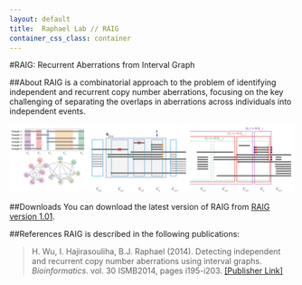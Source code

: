 ```yaml
---
layout: default
title:  Raphael Lab // RAIG
container_css_class: container
---
```


#RAIG: Recurrent Aberrations from Interval Graph

##About
RAIG is a combinatorial approach to the problem of identifying independent and recurrent copy number aberrations, focusing on the key challenging of separating the overlaps in aberrations across individuals into independent events.

[<img src="raig.jpg" style="width: 600px"/>](raig.jpg)

<a name="download"></a>
##Downloads 
You can download the latest version of RAIG from [RAIG version 1.01](http://compbio-research.cs.brown.edu/software/RAIG/RAIG_1.01.tar.gz).

<a name="reference"></a>
##References
RAIG is described in the following publications:

>H. Wu, I. Hajirasouliha, B.J. Raphael (2014).
>Detecting independent and recurrent copy number aberrations using interval graphs. 
>*Bioinformatics*. vol. 30 ISMB2014, pages i195-i203.
>[[Publisher Link]](http://bioinformatics.oxfordjournals.org/content/30/12/i195.full.pdf)	

